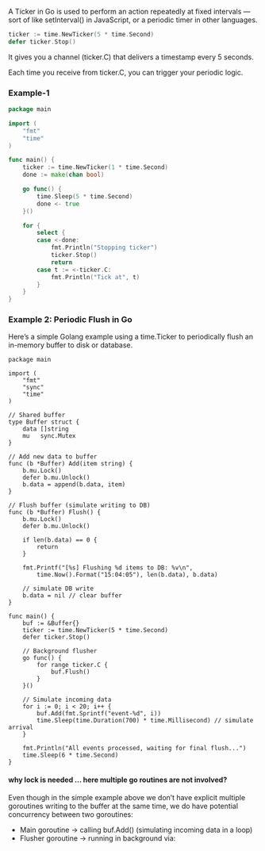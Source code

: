 A Ticker in Go is used to perform an action repeatedly at fixed intervals — 
sort of like setInterval() in JavaScript, or a periodic timer in other languages.

```go
ticker := time.NewTicker(5 * time.Second)
defer ticker.Stop()
```
It gives you a channel (ticker.C) that delivers a timestamp every 5 seconds.

Each time you receive from ticker.C, you can trigger your periodic logic.

### Example-1

```go
package main

import (
    "fmt"
    "time"
)

func main() {
    ticker := time.NewTicker(1 * time.Second)
    done := make(chan bool)

    go func() {
        time.Sleep(5 * time.Second)
        done <- true
    }()

    for {
        select {
        case <-done:
            fmt.Println("Stopping ticker")
            ticker.Stop()
            return
        case t := <-ticker.C:
            fmt.Println("Tick at", t)
        }
    }
}
```

### Example 2: Periodic Flush in Go

Here’s a simple Golang example using a time.Ticker to periodically flush an in-memory buffer to disk or database.

```golang
package main

import (
	"fmt"
	"sync"
	"time"
)

// Shared buffer
type Buffer struct {
	data []string
	mu   sync.Mutex
}

// Add new data to buffer
func (b *Buffer) Add(item string) {
	b.mu.Lock()
	defer b.mu.Unlock()
	b.data = append(b.data, item)
}

// Flush buffer (simulate writing to DB)
func (b *Buffer) Flush() {
	b.mu.Lock()
	defer b.mu.Unlock()

	if len(b.data) == 0 {
		return
	}

	fmt.Printf("[%s] Flushing %d items to DB: %v\n",
		time.Now().Format("15:04:05"), len(b.data), b.data)

	// simulate DB write
	b.data = nil // clear buffer
}

func main() {
	buf := &Buffer{}
	ticker := time.NewTicker(5 * time.Second)
	defer ticker.Stop()

	// Background flusher
	go func() {
		for range ticker.C {
			buf.Flush()
		}
	}()

	// Simulate incoming data
	for i := 0; i < 20; i++ {
		buf.Add(fmt.Sprintf("event-%d", i))
		time.Sleep(time.Duration(700) * time.Millisecond) // simulate arrival
	}

	fmt.Println("All events processed, waiting for final flush...")
	time.Sleep(6 * time.Second)
}
```

#### why lock is needed ... here multiple go routines are not involved?

Even though in the simple example above we don’t have explicit multiple goroutines writing to the buffer at the same time, we do have potential concurrency between two goroutines:

- Main goroutine → calling buf.Add()
  (simulating incoming data in a loop)
- Flusher goroutine → running in background via:
